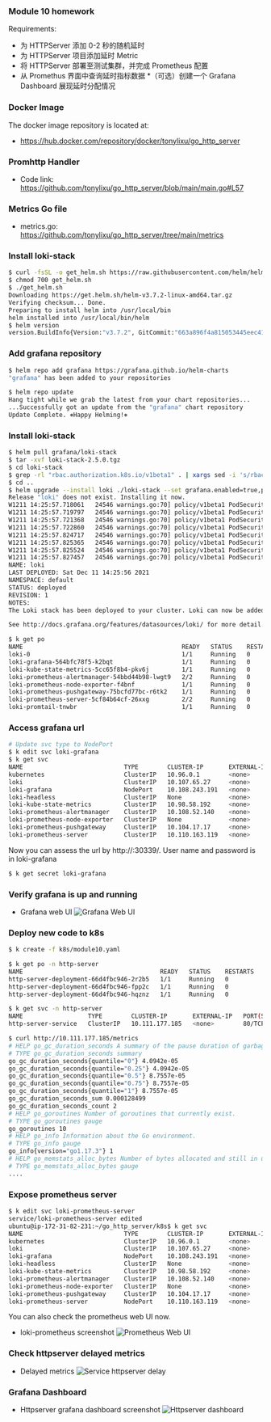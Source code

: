 ### Module 10 homework
Requirements:
* 为 HTTPServer 添加 0-2 秒的随机延时
* 为 HTTPServer 项目添加延时 Metric
* 将 HTTPServer 部署至测试集群，并完成 Prometheus 配置
* 从 Promethus 界面中查询延时指标数据
*（可选）创建一个 Grafana Dashboard 展现延时分配情况

### Docker Image
The docker image repository is located at:
* https://hub.docker.com/repository/docker/tonylixu/go_http_server

### Promhttp Handler
* Code link: https://github.com/tonylixu/go_http_server/blob/main/main.go#L57

### Metrics Go file
* metrics.go: https://github.com/tonylixu/go_http_server/tree/main/metrics

### Install loki-stack
```bash
$ curl -fsSL -o get_helm.sh https://raw.githubusercontent.com/helm/helm/main/scripts/get-helm-3
$ chmod 700 get_helm.sh
$ ./get_helm.sh
Downloading https://get.helm.sh/helm-v3.7.2-linux-amd64.tar.gz
Verifying checksum... Done.
Preparing to install helm into /usr/local/bin
helm installed into /usr/local/bin/helm
$ helm version
version.BuildInfo{Version:"v3.7.2", GitCommit:"663a896f4a815053445eec4153677ddc24a0a361", GitTreeState:"clean", GoVersion:"go1.16.10"}
```

### Add grafana repository
```bash
$ helm repo add grafana https://grafana.github.io/helm-charts
"grafana" has been added to your repositories

$ helm repo update
Hang tight while we grab the latest from your chart repositories...
...Successfully got an update from the "grafana" chart repository
Update Complete. ⎈Happy Helming!⎈
```

### Install loki-stack
```bash
$ helm pull grafana/loki-stack
$ tar -xvf loki-stack-2.5.0.tgz
$ cd loki-stack
$ grep -rl "rbac.authorization.k8s.io/v1beta1" . | xargs sed -i 's/rbac.authorization.k8s.io\/v1beta1/rbac.authorization.k8s.io\/v1/g'
$ cd ..
$ helm upgrade --install loki ./loki-stack --set grafana.enabled=true,prometheus.enabled=true,prometheus.alertmanager.persistentVolume.enabled=false,prometheus.server.persistentVolume.enabled=false
Release "loki" does not exist. Installing it now.
W1211 14:25:57.718061   24546 warnings.go:70] policy/v1beta1 PodSecurityPolicy is deprecated in v1.21+, unavailable in v1.25+
W1211 14:25:57.719797   24546 warnings.go:70] policy/v1beta1 PodSecurityPolicy is deprecated in v1.21+, unavailable in v1.25+
W1211 14:25:57.721368   24546 warnings.go:70] policy/v1beta1 PodSecurityPolicy is deprecated in v1.21+, unavailable in v1.25+
W1211 14:25:57.722860   24546 warnings.go:70] policy/v1beta1 PodSecurityPolicy is deprecated in v1.21+, unavailable in v1.25+
W1211 14:25:57.824717   24546 warnings.go:70] policy/v1beta1 PodSecurityPolicy is deprecated in v1.21+, unavailable in v1.25+
W1211 14:25:57.825365   24546 warnings.go:70] policy/v1beta1 PodSecurityPolicy is deprecated in v1.21+, unavailable in v1.25+
W1211 14:25:57.825524   24546 warnings.go:70] policy/v1beta1 PodSecurityPolicy is deprecated in v1.21+, unavailable in v1.25+
W1211 14:25:57.827457   24546 warnings.go:70] policy/v1beta1 PodSecurityPolicy is deprecated in v1.21+, unavailable in v1.25+
NAME: loki
LAST DEPLOYED: Sat Dec 11 14:25:56 2021
NAMESPACE: default
STATUS: deployed
REVISION: 1
NOTES:
The Loki stack has been deployed to your cluster. Loki can now be added as a datasource in Grafana.

See http://docs.grafana.org/features/datasources/loki/ for more detail.

$ k get po
NAME                                            READY   STATUS    RESTARTS   AGE
loki-0                                          1/1     Running   0          98s
loki-grafana-564bfc78f5-k2bqt                   1/1     Running   0          98s
loki-kube-state-metrics-5cc65f8b4-pkv6j         1/1     Running   0          98s
loki-prometheus-alertmanager-54bbd44b98-lwgt9   2/2     Running   0          98s
loki-prometheus-node-exporter-f4bnf             1/1     Running   0          98s
loki-prometheus-pushgateway-75bcfd77bc-r6tk2    1/1     Running   0          98s
loki-prometheus-server-5cf84b64cf-26xxg         2/2     Running   0          98s
loki-promtail-tnwbr                             1/1     Running   0          98s
```

### Access grafana url
```bash
# Update svc type to NodePort
$ k edit svc loki-grafana
$ k get svc
NAME                            TYPE        CLUSTER-IP       EXTERNAL-IP   PORT(S)        AGE
kubernetes                      ClusterIP   10.96.0.1        <none>        443/TCP        11m
loki                            ClusterIP   10.107.65.27     <none>        3100/TCP       5m36s
loki-grafana                    NodePort    10.108.243.191   <none>        80:30339/TCP   5m36s
loki-headless                   ClusterIP   None             <none>        3100/TCP       5m36s
loki-kube-state-metrics         ClusterIP   10.98.58.192     <none>        8080/TCP       5m36s
loki-prometheus-alertmanager    ClusterIP   10.108.52.140    <none>        80/TCP         5m36s
loki-prometheus-node-exporter   ClusterIP   None             <none>        9100/TCP       5m36s
loki-prometheus-pushgateway     ClusterIP   10.104.17.17     <none>        9091/TCP       5m36s
loki-prometheus-server          ClusterIP   10.110.163.119   <none>        80/TCP         5m36s
```
Now you can assess the url by http://<IP>:30339/. User name and password is in loki-grafana
```bash
$ k get secret loki-grafana
```

### Verify grafana is up and running
* Grafana web UI
![Grafana Web UI](./images/loki-http-server-logs.png)

### Deploy new code to k8s
```bash
$ k create -f k8s/module10.yaml

$ k get po -n http-server
NAME                                      READY   STATUS    RESTARTS   AGE
http-server-deployment-66d4fbc946-2r2b5   1/1     Running   0          7m32s
http-server-deployment-66d4fbc946-fpp2c   1/1     Running   0          7m32s
http-server-deployment-66d4fbc946-hqznz   1/1     Running   0          7m32s

$ k get svc -n http-server
NAME                  TYPE        CLUSTER-IP       EXTERNAL-IP   PORT(S)   AGE
http-server-service   ClusterIP   10.111.177.185   <none>        80/TCP    7m56s

$ curl http://10.111.177.185/metrics
# HELP go_gc_duration_seconds A summary of the pause duration of garbage collection cycles.
# TYPE go_gc_duration_seconds summary
go_gc_duration_seconds{quantile="0"} 4.0942e-05
go_gc_duration_seconds{quantile="0.25"} 4.0942e-05
go_gc_duration_seconds{quantile="0.5"} 8.7557e-05
go_gc_duration_seconds{quantile="0.75"} 8.7557e-05
go_gc_duration_seconds{quantile="1"} 8.7557e-05
go_gc_duration_seconds_sum 0.000128499
go_gc_duration_seconds_count 2
# HELP go_goroutines Number of goroutines that currently exist.
# TYPE go_goroutines gauge
go_goroutines 10
# HELP go_info Information about the Go environment.
# TYPE go_info gauge
go_info{version="go1.17.3"} 1
# HELP go_memstats_alloc_bytes Number of bytes allocated and still in use.
# TYPE go_memstats_alloc_bytes gauge
....
```

### Expose prometheus server
```bash
$ k edit svc loki-prometheus-server
service/loki-prometheus-server edited
ubuntu@ip-172-31-82-231:~/go_http_server/k8s$ k get svc
NAME                            TYPE        CLUSTER-IP       EXTERNAL-IP   PORT(S)        AGE
kubernetes                      ClusterIP   10.96.0.1        <none>        443/TCP        50m
loki                            ClusterIP   10.107.65.27     <none>        3100/TCP       45m
loki-grafana                    NodePort    10.108.243.191   <none>        80:30339/TCP   45m
loki-headless                   ClusterIP   None             <none>        3100/TCP       45m
loki-kube-state-metrics         ClusterIP   10.98.58.192     <none>        8080/TCP       45m
loki-prometheus-alertmanager    ClusterIP   10.108.52.140    <none>        80/TCP         45m
loki-prometheus-node-exporter   ClusterIP   None             <none>        9100/TCP       45m
loki-prometheus-pushgateway     ClusterIP   10.104.17.17     <none>        9091/TCP       45m
loki-prometheus-server          NodePort    10.110.163.119   <none>        80:32044/TCP   45m
```
You can also check the prometheus web UI now.
* loki-prometheus screenshot
![Prometheus Web UI](./images/loki-prometheus.png)

### Check httpserver delayed metrics
* Delayed metrics
![Service httpserver delay](./images/loki-prometheus-httpserver.png)


### Grafana Dashboard
* Httpserver grafana dashboard screenshot
![Httpserver dashboard](./images/grafana-dashboard.png)
